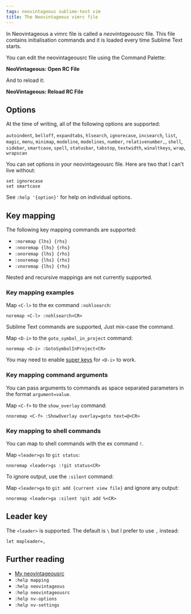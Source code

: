 ```yaml
---
tags: neovintageous sublime-text vim
title: The Neovintageous vimrc file
---
```


In Neovintageous a vimrc file is called a *neovintageousrc* file. This file contains initialisation commands and it is loaded every time Sublime Text starts.

You can edit the neovintageousrc file using the Command Palette:

**NeoVintageous: Open RC File**

And to reload it:

**NeoVintageous: Reload RC File**

## Options

At the time of writing, all of the following options are supported:

`autoindent`, `belloff`, `expandtabs`, `hlsearch`, `ignorecase`, `incsearch`, `list`, `magic`, `menu`, `minimap`, `modeline`, `modelines`, `number`, `relativenumber,`, `shell`, `sidebar`, `smartcase`, `spell`, `statusbar`, `tabstop`, `textwidth`, `winaltkeys`, `wrap`, `wrapscan`

You can set options in your neovintageousrc file. Here are two that I can't live without:

    set ignorecase
    set smartcase

See `:help '{option}'` for help on individual options.

## Key mapping

The following key mapping commands are supported:

- `:noremap {lhs} {rhs}`
- `:nnoremap {lhs} {rhs}`
- `:onoremap {lhs} {rhs}`
- `:snoremap {lhs} {rhs}`
- `:vnoremap {lhs} {rhs}`

Nested and recursive mappings are not currently supported.

### Key mapping examples

Map `<C-l>` to the ex command `:nohlsearch`:

    noremap <C-l> :nohlsearch<CR>

Sublime Text commands are supported, Just mix-case the command.

Map `<D-i>` to the `goto_symbol_in_project` command:

    noremap <D-i> :GotoSymbolInProject<CR>

You may need to enable [super keys](/2022/09/22/neovintageous-super-keys/) for `<D-i>` to work.

### Key mapping command arguments

You can pass arguments to commands as space separated parameters in the format `argument=value`.

Map `<C-f>` to the `show_overlay` command:

    nnoremap <C-f> :ShowOverlay overlay=goto text=@<CR>

### Key mapping to shell commands

You can map to shell commands with the ex command `!`.

Map `<leader>gs` to `git status`:

    nnoremap <leader>gs :!git status<CR>

To ignore output, use the `:silent` command:

Map `<leader>ga` to `git add {current view file}` and ignore any output:

    nnoremap <leader>ga :silent !git add %<CR>

## Leader key

The `<leader>` is supported. The default is `\` but I prefer to use `,` instead:

    let mapleader=,

## Further reading

* [My neovintageousrc](https://raw.githubusercontent.com/gerardroche/sublimefiles/master/User/.neovintageousrc)
* `:help mapping`
* `:help neovintageous`
* `:help neovintageousrc`
* `:help nv-options`
* `:help nv-settings`
